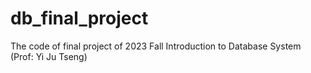 # db_final_project
The code of final project of 2023 Fall Introduction to Database System (Prof: Yi Ju Tseng)
